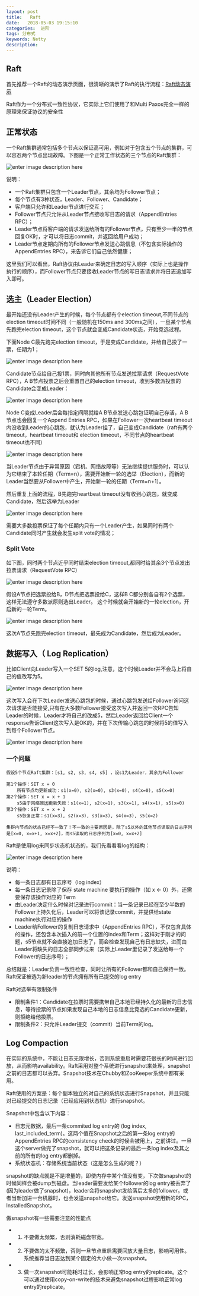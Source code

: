 ```yaml
---
layout: post
title:   Raft
date:   2018-05-03 19:15:10
categories:  进阶
tags: 分布式
keywords: Netty
description: 
---
```


## Raft

首先推荐一个Raft的动态演示页面，很清晰的演示了Raft的执行流程：[Raft动态演示](http://thesecretlivesofdata.com)

Raft作为一个分布式一致性协议，它实际上它们使用了和Multi Paxos完全一样的原理来保证协议的安全性

## 正常状态

一个Raft集群通常包括多个节点以保证高可用，例如对于包含五个节点的集群，可以容忍两个节点出现故障。下图是一个正常工作状态的三个节点的Raft集群：

![enter image description here](http://p7lixluhf.bkt.clouddn.com/raft.png)

说明：
* 一个Raft集群只包含一个Leader节点，其余均为Follower节点；
* 每个节点有3种状态，Leader、Follower、Candidate；
* 客户端只允许和Leader节点进行交互；
* Follower节点只允许从Leader节点接收写日志的请求（AppendEntries RPC）；
* Leader节点将客户端的请求发送给所有的Follower节点，只有至少一半的节点回复OK时，才可以将日志commit，并返回给用户成功；
* Leader节点定期向所有的Follower节点发送心跳信息（不包含实际操作的 AppendEntries RPC），来告诉它们自己依然健康；

这里我们可以看出，Raft协议由Leader来确定日志的写入顺序（实际上也是操作执行的顺序），而Follower节点只要接收Leader节点的写日志请求并将日志追加写入即可。

## 选主（Leader Election）

最开始还没有Leader产生的时候，每个节点都有个election timeout,不同节点的election timeout时间不同（一般随机在150ms and 300ms之间），一旦某个节点先跑完election timeout，这个节点就会变成Candidate状态，开始竞选过程。

下面Node C最先跑完election timeout，于是变成Candidate，并给自己投了一票，任期为1；

![enter image description here](http://p7lixluhf.bkt.clouddn.com/raft1.PNG)

Candidate节点给自己投1票，同时向其他所有节点发送拉票请求（RequestVote RPC），A B节点投票之后会重置自己的election timeout，收到多数派投票的Candidate会变成Leader：

![enter image description here](http://p7lixluhf.bkt.clouddn.com/raft2.PNG)

Node C变成Leader后会每指定间隔就给A B节点发送心跳包证明自己存活，A B节点也会回复一个Append Entries RPC，如果在Follower一次heartbeat timeout内没收到Leader的心跳包，就认为Leader挂了，自己变成Candidate（raft有两个timeout，heartbeat timeout和 election timeout，不同节点的heartbeat timeout也不同）

![enter image description here](http://p7lixluhf.bkt.clouddn.com/raft3.PNG)

当Leader节点由于异常原因（宕机、网络故障等）无法继续提供服务时，可以认为它结束了本轮任期（Term=n），需要开始新一轮的选举（Election），而新的Leader当然要从Follower中产生，开始新一轮的任期（Term=n+1）。

然后重复上面的流程，B先跑完heartbeat timeout没有收到心跳包，就变成Candidate，然后选举为Leader

![enter image description here](http://p7lixluhf.bkt.clouddn.com/raft4.PNG)

需要大多数投票保证了每个任期内只有一个Leader产生，如果同时有两个Candidate同时产生就会发生split vote的情况；

### Split Vote

如下图，同时两个节点近乎同时结束election timeout,都同时给其余3个节点发出拉票请求（RequestVote RPC）

![enter image description here](http://p7lixluhf.bkt.clouddn.com/raft5.PNG)

假设A节点把选票投给B，D节点把选票投给C，这样B C都分别各自有2个选票，这样无法遵守多数派原则选出Leader。  这个时候就会开始新的一轮election，开启新的一轮Term。

![enter image description here](http://p7lixluhf.bkt.clouddn.com/raft6.PNG)

这次A节点先跑完election timeout，最先成为Candidate，然后成为Leader。

## 数据写入（ Log Replication）

比如Client向Leader写入一个SET 5的log,注意，这个时候Leader并不会马上将自己的值改写为5。

![enter image description here](http://p7lixluhf.bkt.clouddn.com/raft7.PNG)

这次写入会在下次Leader发送心跳包的时候，通过心跳包发送给Follower询问这次请求是否能接受,只有在大多数Follower接受这次写入并返回一次RPC告知Leader的时候，Leader才将自己的改成5，然后Leader返回给Client一个response告诉Client这次写入是OK的，并在下次传输心跳包的时候将5的值写入到每个Follower节点。

![enter image description here](http://p7lixluhf.bkt.clouddn.com/raft8.PNG)

### 一个问题
```
假设5个节点Raft集群：[s1, s2, s3, s4, s5] ，设s1为Leader，其余为Follower

第1个操作：SET x = 0
    所有节点均更新成功：s1(x=0), s2(x=0), s3(x=0), s4(x=0), s5(x=0)
第2个操作：SET x = x + 1
    s5由于网络原因更新失败：s1(x=1), s2(x=1), s3(x=1), s4(x=1), s5(x=0)
第3个操作：SET x = x + 2
    s5恢复正常：s1(x=3), s2(x=3), s3(x=3), s4(x=3), s5(x=2)

集群内节点的状态已经不一致了！不一致的主要原因是，除了s5以外的其他节点读取的日志序列是[x=0, x=x+1, x=x+2]，而s5读取的日志序列为[x=0, x=x+2]
```
Raft是使用log来同步状态机状态的，我们先看看看log的结构：

![enter image description here](http://p7lixluhf.bkt.clouddn.com/raft9.png)

说明：
* 每一条日志都有日志序号（log index）
* 每一条日志记录除了保存 state machine 要执行的操作（如 x ← 0）外，还需要保存该操作对应的 Term
* 由Leader决定什么时候对记录进行commit：当一条记录已经在至少半数的Follower上持久化后，Leader可以将该记录commit，并提供给state machine执行对应的操作
* Leader给Follower的复制日志请求中（AppendEntries RPC），不仅包含具体的操作，还包含本次插入的前一个位置的index和Term；这样对于刚才的问题，s5节点就不会直接追加日志了，而会检查发现自己有日志缺失，进而由Leader将缺失的日志全部同步过来（实际上Leader里记录了发送给每一个Follower的日志序号）；

总结就是：Leader负责一致性检查，同时让所有的Follower都和自己保持一致。Raft保证被选为新leader的节点拥有所有已提交的log entry

Raft对选举有限制条件
* 限制条件1：Candidate在拉票时需要携带自己本地已经持久化的最新的日志信息，等待投票的节点如果发现自己本地的日志信息比竞选的Candidate更新，则拒绝给他投票。
* 限制条件2：只允许Leader提交（commit）当前Term的log。

## Log Compaction

在实际的系统中，不能让日志无限增长，否则系统重启时需要花很长的时间进行回放，从而影响availability。Raft采用对整个系统进行snapshot来处理，snapshot之前的日志都可以丢弃。Snapshot技术在Chubby和ZooKeeper系统中都有采用。

Raft使用的方案是：每个副本独立的对自己的系统状态进行Snapshot，并且只能对已经提交的日志记录（已经应用到状态机）进行snapshot。

Snapshot中包含以下内容：

* 日志元数据，最后一条commited log entry的 (log index, last_included_term)。这两个值在Snapshot之后的第一条log entry的AppendEntries RPC的consistency check的时候会被用上，之前讲过。一旦这个server做完了snapshot，就可以把这条记录的最后一条log index及其之前的所有的log entry都删掉。
* 系统状态机：存储系统当前状态（这是怎么生成的呢？）


snapshot的缺点就是不是增量的，即使内存中某个值没有变，下次做snapshot的时候同样会被dump到磁盘。当leader需要发给某个follower的log entry被丢弃了(因为leader做了snapshot)，leader会将snapshot发给落后太多的follower。或者当新加进一台机器时，也会发送snapshot给它。发送snapshot使用新的RPC，InstalledSnapshot。

做snapshot有一些需要注意的性能点
* 1. 不要做太频繁，否则消耗磁盘带宽。
*  2. 不要做的太不频繁，否则一旦节点重启需要回放大量日志，影响可用性。系统推荐当日志达到某个固定的大小做一次snapshot。
*  3. 做一次snapshot可能耗时过长，会影响正常log entry的replicate。这个可以通过使用copy-on-write的技术来避免snapshot过程影响正常log entry的replicate。